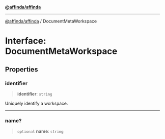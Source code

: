 [**@affinda/affinda**](../README.md)

***

[@affinda/affinda](../globals.md) / DocumentMetaWorkspace

# Interface: DocumentMetaWorkspace

## Properties

### identifier

> **identifier**: `string`

Uniquely identify a workspace.

***

### name?

> `optional` **name**: `string`
